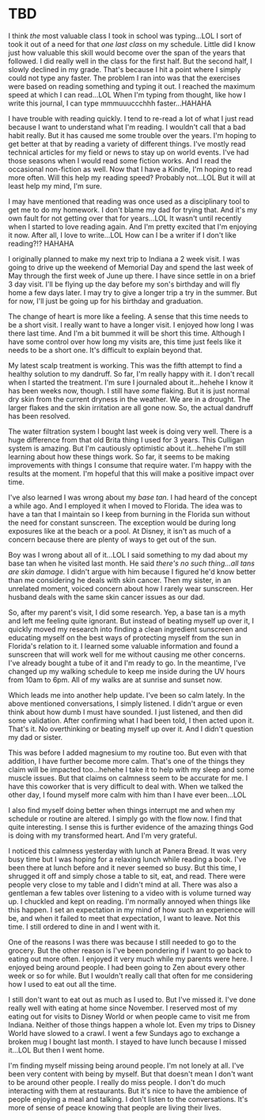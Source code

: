 # TBD

I think *the* most valuable class I took in school was typing...LOL I sort of took it out of a need for that *one last class* on my schedule. Little did I know just how valuable this skill would become over the span of the years that followed. I did really well in the class for the first half. But the second half, I slowly declined in my grade. That's because I hit a point where I simply could not type any faster. The problem I ran into was that the exercises were based on reading something and typing it out. I reached the maximum speed at which I can read...LOL When I'm typing from thought, like how I write this journal, I can type mmmuuuccchhh faster...HAHAHA

I have trouble with reading quickly. I tend to re-read a lot of what I just read because I want to understand what I'm reading. I wouldn't call that a bad habit really. But it has caused me some trouble over the years. I'm hoping to get better at that by reading a variety of different things. I've mostly read technical articles for my field or news to stay up on world events. I've had those seasons when I would read some fiction works. And I read the occasional non-fiction as well. Now that I have a Kindle, I'm hoping to read more often. Will this help my reading speed? Probably not...LOL But it will at least help my mind, I'm sure.

I may have mentioned that reading was once used as a disciplinary tool to get me to do my homework. I don't blame my dad for trying that. And it's my own fault for not getting over that for years...LOL It wasn't until recently when I started to love reading again. And I'm pretty excited that I'm enjoying it now. After all, I love to write...LOL How can I be a writer if I don't like reading?!? HAHAHA

I originally planned to make my next trip to Indiana a 2 week visit. I was going to drive up the weekend of Memorial Day and spend the last week of May through the first week of June up there. I have since settle in on a brief 3 day visit. I'll be flying up the day before my son's birthday and will fly home a few days later. I may try to give a longer trip a try in the summer. But for now, I'll just be going up for his birthday and graduation.

The change of heart is more like a feeling. A sense that this time needs to be a short visit. I really want to have a longer visit. I enjoyed how long I was there last time. And I'm a bit bummed it will be short this time. Although I have some control over how long my visits are, this time just feels like it needs to be a short one. It's difficult to explain beyond that.

My latest scalp treatment is working. This was the fifth attempt to find a healthy solution to my dandruff. So far, I'm really happy with it. I don't recall when I started the treatment. I'm sure I journaled about it...hehehe I know it has been weeks now, though. I still have *some* flaking. But it is just normal dry skin from the current dryness in the weather. We are in a drought. The larger flakes and the skin irritation are all gone now. So, the actual dandruff has been resolved.

The water filtration system I bought last week is doing very well. There is a huge difference from that old Brita thing I used for 3 years. This Culligan system is amazing. But I'm cautiously optimistic about it...hehehe I'm still learning about how these things work. So far, it seems to be making improvements with things I consume that require water. I'm happy with the results at the moment. I'm hopeful that this will make a positive impact over time.

I've also learned I was wrong about my *base tan*. I had heard of the concept a while ago. And I employed it when I moved to Florida. The idea was to have a tan that I maintain so I keep from burning in the Florida sun without the need for constant sunscreen. The exception would be during long exposures like at the beach or a pool. At Disney, it isn't as much of a concern because there are plenty of ways to get out of the sun.

Boy was I wrong about all of it...LOL I said something to my dad about my base tan when he visited last month. He said *there's no such thing...all tans are skin damage.* I didn't argue with him because I figured he'd know better than me considering he deals with skin cancer. Then my sister, in an unrelated moment, voiced concern about how I rarely wear sunscreen. Her husband deals with the same skin cancer issues as our dad.

So, after my parent's visit, I did some research. Yep, a base tan is a myth and left me feeling quite ignorant. But instead of beating myself up over it, I quickly moved my research into finding a clean ingredient sunscreen and educating myself on the best ways of protecting myself from the sun in Florida's relation to it. I learned some valuable information and found a sunscreen that will work well for me without causing me other concerns. I've already bought a tube of it and I'm ready to go. In the meantime, I've changed up my walking schedule to keep me inside during the UV hours from 10am to 6pm. All of my walks are at sunrise and sunset now.

Which leads me into another help update. I've been so calm lately. In the above mentioned conversations, I simply listened. I didn't argue or even think about how dumb I must have sounded. I just listened, and then did some validation. After confirming what I had been told, I then acted upon it. That's it. No overthinking or beating myself up over it. And I didn't question my dad or sister.

This was before I added magnesium to my routine too. But even with that addition, I have further become more calm. That's one of the things they claim will be impacted too...hehehe I take it to help with my sleep and some muscle issues. But that claims on calmness seem to be accurate for me. I have this coworker that is very difficult to deal with. When we talked the other day, I found myself more calm with him than I have ever been...LOL

I also find myself doing better when things interrupt me and when my schedule or routine are altered. I simply go with the flow now. I find that quite interesting. I sense this is further evidence of the amazing things God is doing with my transformed heart. And I'm very grateful.

I noticed this calmness yesterday with lunch at Panera Bread. It was very busy time but I was hoping for a relaxing lunch while reading a book. I've been there at lunch before and it never seemed so busy. But this time, I shrugged it off and simply chose a table to sit, eat, and read. There were people very close to my table and I didn't mind at all. There was also a gentleman a few tables over listening to a video with is volume turned way up. I chuckled and kept on reading. I'm normally annoyed when things like this happen. I set an expectation in my mind of how such an experience will be, and when it failed to meet that expectation, I want to leave. Not this time. I still ordered to dine in and I went with it.

One of the reasons I was there was because I still needed to go to the grocery. But the other reason is I've been pondering if I want to go back to eating out more often. I enjoyed it very much while my parents were here. I enjoyed being around people. I had been going to Zen about every other week or so for while. But I wouldn't really call that often for me considering how I used to eat out all the time.

I still don't want to eat out as much as I used to. But I've missed it. I've done really well with eating at home since November. I reserved most of my eating out for visits to Disney World or when people came to visit me from Indiana. Neither of those things happen a whole lot. Even my trips to Disney World have slowed to a crawl. I went a few Sundays ago to exchange a broken mug I bought last month. I stayed to have lunch because I missed it...LOL But then I went home.

I'm finding myself missing being around people. I'm not lonely at all. I've been very content with being by myself. But that doesn't mean I don't want to be around other people. I really do miss people. I don't do much interacting with them at restaurants. But it's nice to have the ambience of people enjoying a meal and talking. I don't listen to the conversations. It's more of sense of peace knowing that people are living their lives.

